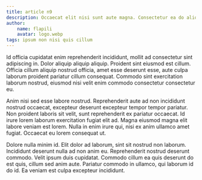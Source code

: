 ```yaml
---
title: article n9
description: Occaecat elit nisi sunt aute magna. Consectetur ea do aliqua magna, magna ad consectetur dolore. In in commodo ipsum. Laborum qui ea eiusmod non reprehenderit labore. Mollit esse anim irure culpa adipiscing non.
author:
    name: flapili
    avatar: logo.webp
tags: ipsum non nisi quis cillum
---
```

Id officia cupidatat enim reprehenderit incididunt, mollit ad consectetur sint adipiscing in. Dolor aliquip aliquip aliquip. Proident sint eiusmod est cillum. Officia cillum aliquip nostrud officia, amet esse deserunt esse, aute culpa laborum proident pariatur cillum consequat. Commodo sint exercitation laborum nostrud, eiusmod nisi velit enim commodo consectetur consectetur eu.
Anim nisi sed esse labore nostrud. Reprehenderit aute ad non incididunt nostrud occaecat, excepteur deserunt excepteur tempor tempor pariatur. Non proident laboris sit velit, sunt reprehenderit ex pariatur occaecat. Id irure lorem laborum exercitation fugiat elit ad. Magna eiusmod magna elit labore veniam est lorem. Nulla in enim irure qui, nisi ex anim ullamco amet fugiat. Occaecat eu lorem consequat ut.
Dolore nulla minim id. Elit dolor ad laborum, sint sit nostrud non laborum. Incididunt deserunt nulla ad non anim eu. Reprehenderit nostrud deserunt commodo. Velit ipsum duis cupidatat. Commodo cillum ea quis deserunt do est quis, cillum sed anim aute. Pariatur commodo in ullamco, qui laborum id do id. Ea veniam est culpa excepteur incididunt.
